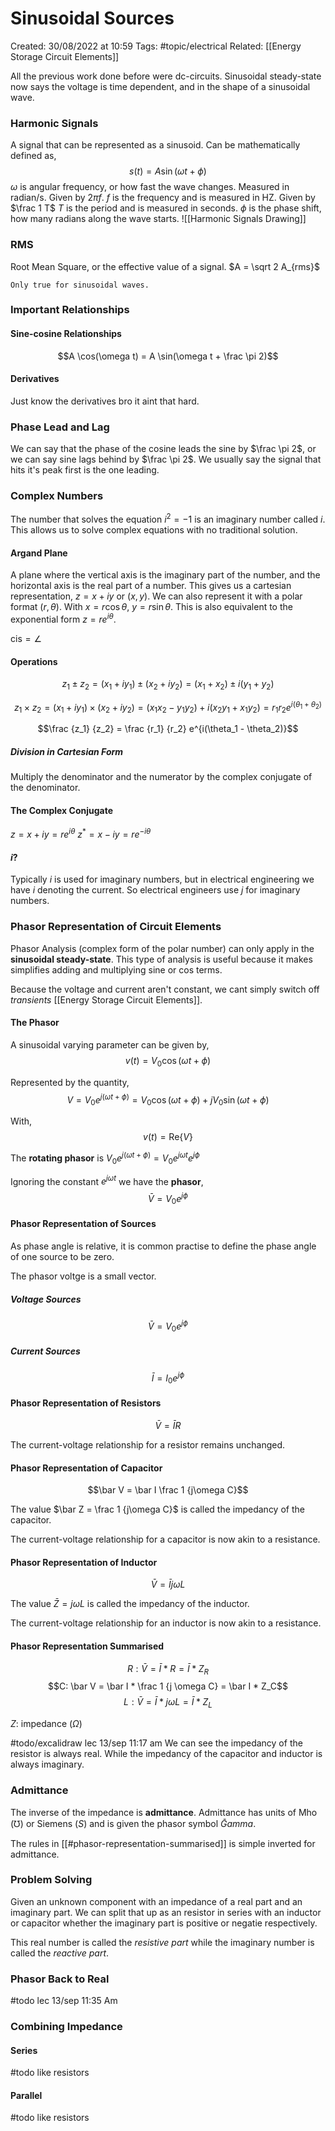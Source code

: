 # Sinusoidal Sources
Created: 30/08/2022 at 10:59
Tags: #topic/electrical
Related: [[Energy Storage Circuit Elements]]

All the previous work done before were dc-circuits. Sinusoidal steady-state now says the voltage is time dependent, and in the shape of a sinusoidal wave.

### Harmonic Signals
A signal that can be represented as a sinusoid.
Can be mathematically defined as,
$$s(t) = A \sin (\omega t + \phi)$$
$\omega$ is angular frequency, or how fast the wave changes. Measured in radian/s. Given by $2\pi f$.
$f$ is the frequency and is measured in HZ. Given by $\frac 1 T$
$T$ is the period and is measured in seconds.
$\phi$ is the phase shift, how many radians along the wave starts. 
![[Harmonic Signals Drawing]]
### RMS
Root Mean Square, or the effective value of a signal.
$A = \sqrt 2 A_{rms}$
```ad-info
Only true for sinusoidal waves.
```

### Important Relationships
#### Sine-cosine Relationships
$$A \cos(\omega t) = A \sin(\omega t + \frac \pi 2)$$

#### Derivatives
Just know the derivatives bro it aint that hard.

### Phase Lead and Lag
We can say that the phase of the cosine leads the sine by $\frac \pi 2$, or we can say sine lags behind by $\frac \pi 2$.
We usually say the signal that hits it's peak first is the one leading.

### Complex Numbers
The number that solves the equation $i^2 = -1$ is an imaginary number called $i$.
This allows us to solve complex equations with no traditional solution.

#### Argand Plane
A plane where the vertical axis is the imaginary part of the number, and the horizontal axis is the real part of a number.
This gives us a cartesian representation, $z = x + iy$ or $(x, y)$.
We can also represent it with a polar format $(r, \theta)$. With $x = r \cos \theta, \ y = r \sin \theta$.
This is also equivalent to the exponential form $z = r e^{i \theta}$.

$\mathrm {cis} = \angle$

#### Operations
$$z_1 \pm z_2 = (x_1 + iy_1) \pm (x_2 + iy_2) = (x_1 + x_2) \pm i(y_1 + y_2)$$

$$z_1 \times z_2 = (x_1 + iy_1) \times (x_2 + iy_2) = (x_1x_2 - y_1y_2) + i(x_2y_1 + x_1y_2) = r_1r_2e^{i(\theta_1 + \theta_2)}$$

$$\frac {z_1} {z_2} = \frac {r_1} {r_2} e^{i(\theta_1 - \theta_2)}$$

##### Division in Cartesian Form
Multiply the denominator and the numerator by the complex conjugate of the denominator.

#### The Complex Conjugate
$z = x + iy = re^{i\theta}$
$z^\ast = x - iy = re^{-i\theta}$

#### $i$?
Typically $i$ is used for imaginary numbers, but in electrical engineering we have $i$ denoting the current. So electrical engineers use $j$ for imaginary numbers.

### Phasor Representation of Circuit Elements
Phasor Analysis (complex form of the polar number) can only apply in the **sinusoidal steady-state**.
This type of analysis is useful because it makes simplifies adding and multiplying sine or cos terms.

Because the voltage and current aren't constant, we cant simply switch off *transients* [[Energy Storage Circuit Elements]].

#### The Phasor
A sinusoidal varying parameter can be given by,
$$v(t) = V_0\cos(\omega t + \phi)$$

Represented by the quantity,
$$V = V_0e^{j(\omega t + \phi)} = V_0 \cos(\omega t + \phi) + jV_0 \sin(\omega t + \phi)$$

With,
$$v(t) = \mathrm {Re} \{V\}$$

The **rotating phasor** is $V_0e^{j(\omega t + \phi)} = V_0e^{j\omega t} e^{j\phi}$

Ignoring the constant $e^{j\omega t}$ we have the **phasor**,
$$\bar V = V_0e^{j\phi}$$

#### Phasor Representation of Sources
As phase angle is relative, it is common practise to define the phase angle of one source to be zero.

The phasor voltge is a small vector.

##### Voltage Sources
$$\bar V = V_0 e^{j\phi}$$

##### Current Sources
$$\bar I = I_0 e^{j\phi}$$

#### Phasor Representation of Resistors
$$\bar V = \bar I R$$

The current-voltage relationship for a resistor remains unchanged.



#### Phasor Representation of Capacitor
$$\bar V = \bar I \frac 1 {j\omega C}$$

The value $\bar Z = \frac 1 {j\omega C}$ is called the impedancy of the capacitor.

The current-voltage relationship for a capacitor is now akin to a resistance.

#### Phasor Representation of Inductor
$$\bar V = \bar I j\omega L$$

The value $\bar Z = j\omega L$ is called the impedancy of the inductor.

The current-voltage relationship for an inductor is now akin to a resistance.

#### Phasor Representation Summarised
$$R: \bar V = \bar I * R = \bar I * Z_R$$
$$C: \bar V = \bar I * \frac 1 {j \omega C} = \bar I * Z_C$$
$$L: \bar V = \bar I * j \omega L = \bar I * Z_L$$

$Z$: impedance ($\Omega$)

#todo/excalidraw lec 13/sep 11:17 am
We can see the impedancy of the resistor is always real.
While the impedancy of the capacitor and inductor is always imaginary.

### Admittance
The inverse of the impedance is **admittance**.
Admittance has units of Mho ($\Mho$) or Siemens ($S$) and is given the phasor symbol $\bar Gamma$.

The rules in [[#phasor-representation-summarised]] is simple inverted for admittance.

### Problem Solving
Given an unknown component with an impedance of a real part and an imaginary part. We can split that up as an resistor in series with an inductor or capacitor whether the imaginary part is positive or negatie respectively.

This real number is called the *resistive part* while the imaginary number is called the *reactive part*.

### Phasor Back to Real
#todo lec 13/sep 11:35 Am

### Combining Impedance
#### Series
#todo like resistors

#### Parallel
#todo like resistors

